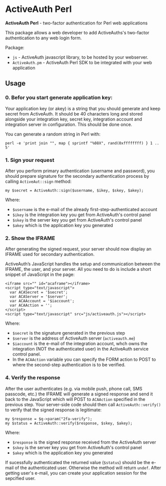 ActiveAuth Perl
===============

**ActiveAuth Perl** - two-factor authentication for Perl web applications

This package allows a web developer to add ActiveAuths's two-factor authentication to any web login form.

Package:

* `js` - ActiveAuth javascript library, to be hosted by your webserver.
* `ActiveAuth.pm` - ActiveAuth Perl SDK to be integrated with your web application

## Usage

### 0. Befor you start generate application key:

Your application key (or akey) is a string that you should generate and keep secret from ActiveAuth. It should be 40 characters long and stored alongside your integration key, secret key, integration account and integration server in configuration. This should be done once.

You can generate a random string in Perl with:

```
perl -e 'print join "", map { sprintf "%08X", rand(0xffffffff) } 1 .. 5'
```

### 1. Sign your request

After you perform primary authentication (username and password), you should prepare signature for the secondary authentication process by calling `ActiveAut::sign` method:

```
my $secret = ActiveAuth::sign($username, $ikey, $skey, $akey);
```

Where:

* `$username` is the e-mail of the already first-step-authenticated account
* `$ikey` is the integration key you get from ActiveAuth's control panel
* `$skey` is the server key you get from ActiveAuth's control panel
* `$akey` which is the application key you generated

### 2. Show the IFRAME

After generating the signed request, your server should now display an IFRAME used for secondary authentication.

ActiveAuth’s JavaScript handles the setup and communication between the IFRAME, the user, and your server. All you need to do is include a short snippet of JavaScript in the page:

```
<iframe src="" id="acaframe"></iframe>
<script type="text/javascript">
  var ACASecret = '$secret';
  var ACAServer = '$server';
  var ACAAccount = '$iaccount';
  var ACAAction = '';
</script>
<script type="text/javascript" src="js/activeauth.js"></script>
```

Where:

* `$secret` is the signature generated in the previous step
* `$server` is the address of ActiveAuth server (`activeauth.me`)
* `$iaccount` is the e-mail of the integration account, whch owns the integration (NOT the authenticated user) in the ActiveAuth service control panel.
* In the `ACAAction` variable you can specify the FORM action to POST to where the second-step authentication is to be verified.

### 4. Verify the response

After the user authenticates (e.g. via mobile push, phone call, SMS passcode, etc.) the IFRAME will generate a signed response and send it back to the JavaScript which will POST to `ACAAction` specified in the previous step. Your server-side code should then call `ActiveAuth::verify()` to verify that the signed response is legitimate:

```
my $response = $q->param("2fa-verify");
my $status = ActiveAuth::verify($response, $skey, $akey);
```

Where:

* `$response` is the signed response received from the ActiveAuth server
* `$skey` is the server key you get from ActiveAuth's control panel
* `$akey` which is the application key you generated

If sucessfully authenticated the returned value (`$status`) should be the e-mail of the authenticated user. Otherwise the method will return `undef`. After getting user's e-mail, you can create your application session for the sepcified user.
